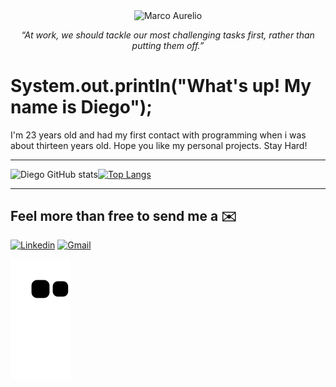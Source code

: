 
<p align="center">
  <img align="center" src="https://www.awebic.com/wp-content/uploads/2018/06/20180621-marco-aurelio.jpg" alt="Marco Aurelio">
  <br>
  <p align="center">
  <em>“At work, we should tackle our most challenging tasks first, rather than putting them off.”</em>
  </p>
</p>

<h1>System.out.println("What's up! My name is Diego");</h1>
<p> I'm 23 years old and had my first contact with programming when i was about thirteen years old. Hope you like my personal projects. Stay Hard!</p>

___

![Diego GitHub stats](https://github-readme-stats.vercel.app/api?username=diegotrevisancc&show_icons=true&theme=transparent&hide_border=true)[![Top Langs](https://github-readme-stats.vercel.app/api/top-langs/?username=diegotrevisancc&layout=compact)](https://github.com/anuraghazra/github-readme-stats)

____

 
 <h2> Feel more than free to send me a ✉️ </h2>
                                                                                                   
[![Linkedin](https://img.shields.io/badge/LinkedIn-0077B5?style=for-the-badge&logo=linkedin&logoColor=white)](https://www.linkedin.com/in/diego-trevisan-cc/)
[![Gmail](https://img.shields.io/badge/Gmail-D14836?style=for-the-badge&logo=gmail&logoColor=white)](mailto:diego.trevisan.cc@gmail.com)
 

![snake gif](https://github.com/diegotrevisancc/diegotrevisancc/blob/output/github-contribution-grid-snake.svg)
